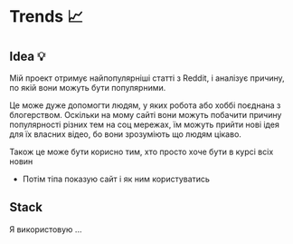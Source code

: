 # Trends 📈

## Idea 💡

Мій проект отримує найпопулярніші статті з Reddit, і аналізує причину, 
по якій вони можуть бути популярними.

Це може дуже допомогти людям, у яких робота або хоббі поєднана з блогерством.
Оскільки на мому сайті вони можуть побачити причину популярності різних
тем на соц мережах, їм можуть прийти нові ідея для їх власних відео, бо 
вони зрозуміють що людям цікаво.

Також це може бути корисно тим, хто просто хоче бути в курсі всіх новин

* Потім тіпа показую сайт і як ним користуватись

## Stack

Я використовую ...
